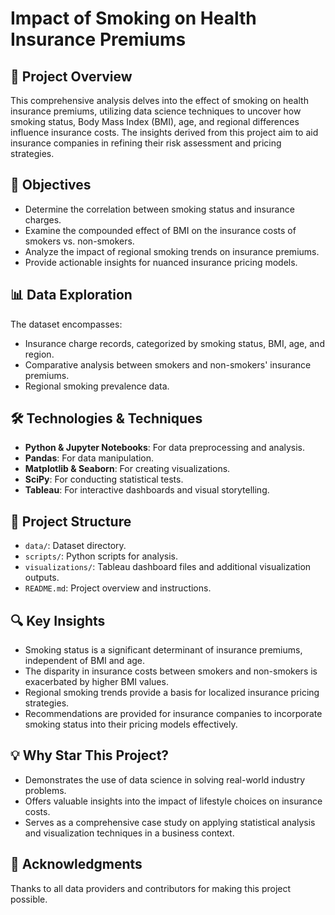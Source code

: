 # Impact of Smoking on Health Insurance Premiums

## 🚀 Project Overview
This comprehensive analysis delves into the effect of smoking on health insurance premiums, utilizing data science techniques to uncover how smoking status, Body Mass Index (BMI), age, and regional differences influence insurance costs. The insights derived from this project aim to aid insurance companies in refining their risk assessment and pricing strategies.

## 🎯 Objectives
- Determine the correlation between smoking status and insurance charges.
- Examine the compounded effect of BMI on the insurance costs of smokers vs. non-smokers.
- Analyze the impact of regional smoking trends on insurance premiums.
- Provide actionable insights for nuanced insurance pricing models.

## 📊 Data Exploration
The dataset encompasses:
- Insurance charge records, categorized by smoking status, BMI, age, and region.
- Comparative analysis between smokers and non-smokers' insurance premiums.
- Regional smoking prevalence data.

## 🛠️ Technologies & Techniques
- **Python & Jupyter Notebooks**: For data preprocessing and analysis.
- **Pandas**: For data manipulation.
- **Matplotlib & Seaborn**: For creating visualizations.
- **SciPy**: For conducting statistical tests.
- **Tableau**: For interactive dashboards and visual storytelling.

## 📁 Project Structure
- `data/`: Dataset directory.
- `scripts/`: Python scripts for analysis.
- `visualizations/`: Tableau dashboard files and additional visualization outputs.
- `README.md`: Project overview and instructions.

## 🔍 Key Insights
- Smoking status is a significant determinant of insurance premiums, independent of BMI and age.
- The disparity in insurance costs between smokers and non-smokers is exacerbated by higher BMI values.
- Regional smoking trends provide a basis for localized insurance pricing strategies.
- Recommendations are provided for insurance companies to incorporate smoking status into their pricing models effectively.

## 💡 Why Star This Project?
- Demonstrates the use of data science in solving real-world industry problems.
- Offers valuable insights into the impact of lifestyle choices on insurance costs.
- Serves as a comprehensive case study on applying statistical analysis and visualization techniques in a business context.

## 🙏 Acknowledgments
Thanks to all data providers and contributors for making this project possible.
